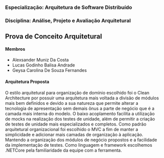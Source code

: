 ### Especialização: Arquitetura de Software Distribuído 
### Disciplina: Análise, Projeto e Avaliação Arquitetural
## Prova de Conceito Arquitetural

#### Membros
* Alexsander Muniz Da Costa
* Lucas Godinho Balisa Andrade
* Geysa Carolina De Souza Fernandes

#### Arquitetura Proposta
O estilo arquitetural para organização de domínio escolhido foi o Clean Architecture por possuir uma arquitetura mais voltada a divisão de módulos mais bem definidos e devido a sua natureza que permite alterar a tecnologia de apresentação sem demais ônus a parte de negócio que é a camada mais interna do modelo. O baixo acoplamento facilita a utilização de mocks na realização dos testes de unidade, além de permitir a criação de testes de unidade mais especializados e completos.
Como padrão arquitetural organizacional foi escolhido o MVC a fim de manter a simplicidade e adicionar mais camadas de organização à aplicação. Mantendo a organização dos módulos de negócio propostos e a facilidade da implementação de testes.
Como linguagem e framework escolhemos .NETCore pela familiaridade da equipe com a ferramenta.
